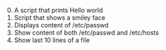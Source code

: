 0. A script that prints Hello world
1. Script that shows a smiley face
2. Displays content of /etc/passwd
3. Show content of both /etc/passwd and /etc/hosts
4. Show last 10 lines of a file
